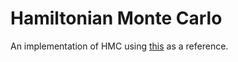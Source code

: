 # Hamiltonian Monte Carlo

An implementation of HMC using [this](https://arxiv.org/pdf/1701.02434.pdf) as a reference.